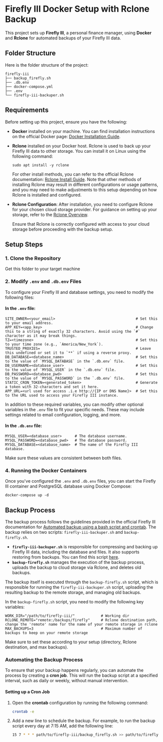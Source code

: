 # Firefly III Docker Setup with Rclone Backup

This project sets up **Firefly III**, a personal finance manager, using **Docker** and **Rclone** for automated backups of your Firefly III data.

## Folder Structure

Here is the folder structure of the project:

```
firefly-iii
├── backup_firefly.sh
├── .db.env
├── docker-compose.yml
├── .env
└── firefly-iii-backuper.sh
```

## Requirements

Before setting up this project, ensure you have the following:

- **Docker** installed on your machine. You can find installation instructions on the official Docker page: [Docker Installation Guide](https://docs.docker.com/engine/install/).
- **Rclone** installed on your Docker host. Rclone is used to back up your Firefly III data to other storage. You can install it on Linux using the following command:

  ```
  sudo apt install -y rclone
  ```

  For other install methods, you can refer to the official Rclone documentation: [Rclone Install Guide](https://rclone.org/install/). Note that other methods of installing Rclone may result in different configurations or usage patterns, and you may need to make adjustments to this setup depending on how Rclone is installed and configured.
  
- **Rclone Configuration**: After installation, you need to configure Rclone for your chosen cloud storage provider. For guidance on setting up your storage, refer to the [Rclone Overview](https://rclone.org/overview/).
  
  Ensure that Rclone is correctly configured with access to your cloud storage before proceeding with the backup setup.

## Setup Steps

### 1. Clone the Repository

Get this folder to your target machine

### 2. Modify `.env` and `.db.env` Files

To configure your Firefly III and database settings, you need to modify the following files:

#### In the `.env` file:

```
SITE_OWNER=<your_email>                                     # Set this to your email address.
APP_KEY=<app_key>                                           # Change this to a string of exactly 32 characters. Avoid using the `#` character as it may break things.
TZ=<timezone>                                               # Set this to your time zone (e.g., `America/New_York`).
TRUSTED_PROXIES=                                            # Leave this undefined or set it to `**` if using a reverse proxy.
DB_DATABASE=<database_name>                                 # Set this to the value of `MYSQL_DATABASE` in the `.db.env` file.
DB_USERNAME=<database_user>                                 # Set this to the value of `MYSQL_USER` in the `.db.env` file.
DB_PASSWORD=<database_pwd>                                  # Set this to the value of `MYSQL_PASSWORD` in the `.db.env` file.
STATIC_CRON_TOKEN=<generated_token>                         # Generate a token with 32-characters and set it here.
APP_URL=<url used for access .i.e http://{IP or DNS Name}>  # Set this to the URL used to access your Firefly III instance.
```

In addition to these required variables, you can modify other optional variables in the `.env` file to fit your specific needs. These may include settings related to email configuration, logging, and more.

#### In the `.db.env` file:

```
MYSQL_USER=<database_user>      # The database username.
MYSQL_PASSWORD=<database_pwd>   # The database password.
MYSQL_DATABASE=<database_name>  # The name of the Firefly III database.
```

Make sure these values are consistent between both files.

### 4. Running the Docker Containers

Once you've configured the `.env` and `.db.env` files, you can start the Firefly III container and PostgreSQL database using Docker Compose:

```
docker-compose up -d
```

## Backup Process

The backup process follows the guidelines provided in the official Firefly III documentation for [Automated backup using a bash script and crontab](https://docs.firefly-iii.org/how-to/firefly-iii/advanced/backup/). The backup relies on two scripts: `firefly-iii-backuper.sh` and `backup-firefly.sh`. 

- **`firefly-iii-backuper.sh`** is responsible for compressing and backing up Firefly III data, including the database and files. It also supports restoring from backups. You can find this script [here](https://gist.github.com/dawid-czarnecki/8fa3420531f88b2b2631250854e23381).
- **`backup-firefly.sh`** manages the execution of the backup process, uploads the backup to cloud storage via Rclone, and deletes old backups. 

The backup itself is executed through the `backup-firefly.sh` script, which is responsible for running the `firefly-iii-backuper.sh` script, uploading the resulting backup to the remote storage, and managing old backups.

In the `backup-firefly.sh` script, you need to modify the following key variables:

```
WORK_DIR="/path/to/firefly-iii/"            # Working dir
RCLONE_REMOTE="remote:/backups/firefly"     # Rclone destination path, change the 'remote' name for the name of your remote storage in rclone 
MAX_BACKUPS=3                               # Maximum number of backups to keep on your remote storage
```

Make sure to set these according to your setup (directory, Rclone destination, and max backups).

### Automating the Backup Process

To ensure that your backup happens regularly, you can automate the process by creating a **cron job**. This will run the backup script at a specified interval, such as daily or weekly, without manual intervention.

#### Setting up a Cron Job

1. Open the **crontab** configuration by running the following command:
   ```bash
   crontab -e
   ```
   
2. Add a new line to schedule the backup. For example, to run the backup script every day at 7:15 AM, add the following line:
   ```bash
   15 7 * * * path/to/firefly-iii/backup_firefly.sh >> path/to/firefly-iii/backup_firefly.log 2>&1
   ```
